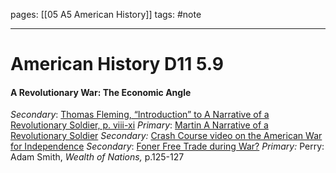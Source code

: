 pages: [[05 A5 American History]]
tags: #note 

___ 

# American History D11 5.9
#### A Revolutionary War: The Economic Angle
_Secondary_: [Thomas Fleming, “Introduction” to A Narrative of a Revolutionary Soldier, p. viii-xi](https://drive.google.com/drive/folders/1y6CaFx4brV2vsJSi8B0h-HWwgSRFmNVA)
_Primary_: [Martin A Narrative of a Revolutionary Soldier](https://drive.google.com/drive/folders/1y6CaFx4brV2vsJSi8B0h-HWwgSRFmNVA)
_Secondary:_ [Crash Course video on the American War for Independence](https://www.youtube.com/watch?v=wDgFH2RNtNk)
_Secondary_: [Foner Free Trade during War?](https://drive.google.com/drive/folders/1y6CaFx4brV2vsJSi8B0h-HWwgSRFmNVA)
_Primary:_ Perry: Adam Smith, _Wealth of Nations,_ p.125-127


